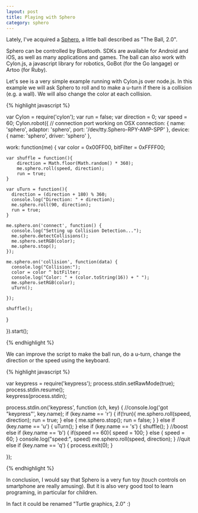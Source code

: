 ```yaml
---
layout: post
title: Playing with Sphero
category: sphero
---
```


Lately, I've acquired a [Sphero](http://www.gosphero.com/fr/sphero-2-0/), a little ball described as "The Ball, 2.0".

Sphero can be controlled by Bluetooth. SDKs are available for Android and iOS, as well as many applications and games.
The ball can also work with Cylon.js, a javascript library for robotics, GoBot (for the Go langage) or Artoo (for Ruby).

Let's see is a very simple example running with Cylon.js over node.js.
In this example we will ask Sphero to roll and to make a u-turn if there is a collision (e.g. a wall).
We will also change the color at each collision.

{% highlight javascript %}

var Cylon = require('cylon');
var run = false;
var direction = 0;
var speed = 60;
Cylon.robot({
  // connection port working on OSX
  connection: { name: 'sphero', adaptor: 'sphero', port: '/dev/tty.Sphero-RPY-AMP-SPP' },
  device: { name: 'sphero', driver: 'sphero' },

  work: function(me) {
    var color = 0x00FF00,
        bitFilter = 0xFFFF00;

    var shuffle = function(){
        direction = Math.floor(Math.random() * 360);
        me.sphero.roll(speed, direction);
        run = true;
    }

    var uTurn = function(){
      direction = (direction + 180) % 360;
      console.log("Direction: " + direction);
      me.sphero.roll(90, direction);
      run = true;
    }
    
    me.sphero.on('connect', function() {
      console.log("Setting up Collision Detection...");
      me.sphero.detectCollisions();
      me.sphero.setRGB(color);
      me.sphero.stop();
    });
    
    me.sphero.on('collision', function(data) {
      console.log("Collision:");
      color = color ^ bitFilter;
      console.log("Color: " + (color.toString(16)) + " ");
      me.sphero.setRGB(color);
      uTurn();

    });   

    shuffle();
  }

}).start();

{% endhighlight %}

We can improve the script to make the ball run, do a u-turn, change the direction or the speed using the keyboard.

{% highlight javascript %}

var keypress = require('keypress');
process.stdin.setRawMode(true);
process.stdin.resume();   
keypress(process.stdin);

process.stdin.on('keypress', function (ch, key) {
  //console.log('got "keypress"', key.name);
  if (key.name == 'r') {
    if(!run){
      me.sphero.roll(speed, direction);
      run = true;
    }
    else {
      me.sphero.stop();
      run = false;
    }
  }
  else if (key.name == 'u') {
    uTurn();
  }
  else if (key.name == 's') {
    shuffle();
  }
  //boost
  else if (key.name == 'b') {
    if(speed == 60){
      speed = 100;
    }
    else {
      speed = 60;
    }
    console.log("speed:", speed)
    me.sphero.roll(speed, direction);
  }
  //quit
  else if (key.name == 'q') {
    process.exit(0);
  }
  
});

{% endhighlight %}

In conclusion, I would say that Sphero is a very fun toy (touch controls on smartphone are really amusing). But it is also very good tool to learn programing, in particular for children. 

In fact it could be renamed "Turtle graphics, 2.0" :)
